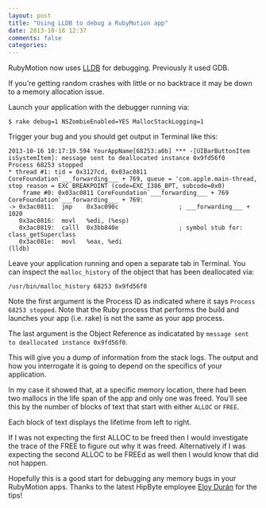 ```yaml
---
layout: post
title: "Using LLDB to debug a RubyMotion app"
date: 2013-10-16 12:37
comments: false
categories: 
---
```


RubyMotion now uses [LLDB](http://lldb.llvm.org/) for debugging. Previously it
used GDB.

If you're getting random crashes with little or no backtrace it may be down to
a memory allocation issue.

Launch your application with the debugger running via:

    $ rake debug=1 NSZombieEnabled=YES MallocStackLogging=1

Trigger your bug and you should get output in Terminal like this:

    2013-10-16 10:17:19.594 YourAppName[68253:a0b] *** -[UIBarButtonItem isSystemItem]: message sent to deallocated instance 0x9fd56f0
    Process 68253 stopped
    * thread #1: tid = 0x3127cd, 0x03ac0811 CoreFoundation`___forwarding___ + 769, queue = 'com.apple.main-thread, stop reason = EXC_BREAKPOINT (code=EXC_I386_BPT, subcode=0x0)
        frame #0: 0x03ac0811 CoreFoundation`___forwarding___ + 769
    CoreFoundation`___forwarding___ + 769:
    -> 0x3ac0811:  jmp    0x3ac090c                 ; ___forwarding___ + 1020
       0x3ac0816:  movl   %edi, (%esp)
       0x3ac0819:  calll  0x3bb840e                 ; symbol stub for: class_getSuperclass
       0x3ac081e:  movl   %eax, %edi
    (lldb)

Leave your application running and open a separate tab in Terminal. You can
inspect the `malloc_history` of the object that has been deallocated via:

    /usr/bin/malloc_history 68253 0x9fd56f0

Note the first argument is the Process ID as indicated where it says
`Process 68253 stopped`. Note that the Ruby process that performs the build and
launches your app (i.e. rake) is not the same as your app process.

The last argument is the Object Reference as indicatated by `message sent to deallocated instance 0x9fd56f0`.

This will give you a dump of information from the stack logs. The output and how
you interrogate it is going to depend on the specifics of your application.

In my case it showed that, at a specific memory location, there had been two
mallocs in the life span of the app and only one was freed. You'll see this by
the number of blocks of text that start with either `ALLOC` or `FREE`.

Each block of text displays the lifetime from left to right.

If I was not expecting the first ALLOC to be freed then I would investigate the
trace of the FREE to figure out why it was freed. Alternatively if I was expecting
the second ALLOC to be FREEd as well then I would know that did not happen.

Hopefully this is a good start for debugging any memory bugs in your RubyMotion apps. Thanks to the latest HipByte employee [Eloy Durán](http://blog.rubymotion.com/post/62652618638/eloy-duran-joins-the-rubymotion-team) for the tips!